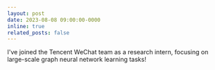 ```yaml
---
layout: post
date: 2023-08-08 09:00:00-0000
inline: true
related_posts: false
---
```


I've joined the Tencent WeChat team as a research intern, focusing on large-scale graph neural network learning tasks!
